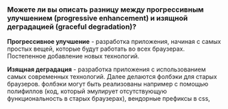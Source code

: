 ### Можете ли вы описать разницу между прогрессивным улучшением (progressive enhancement) и изящной деградацией (graceful degradation)?

**Прогрессивное улучшение** - разработка приложения, начиная с самых простых вещей, которые будут работать во всех браузерах. Постепенное добавление новых технологий.

**Изящная деградация** - разработка приложения с использованием самых современных технологий. Далее делаются фолбэки для старых браузеров.  фолбэки могут быть реализованы например с помощью полифиллов (код, который эмулирует отсутствующую функциональность в старых браузерах), вендорные префиксы в css, 

